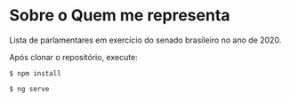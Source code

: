 # Sobre o Quem me representa
Lista de parlamentares em exercício do senado brasileiro no ano de 2020.

Após clonar o repositório, execute:

```
$ npm install
```
```
$ ng serve
```
```

